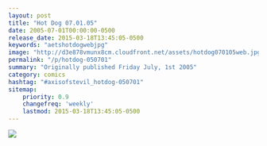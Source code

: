 ```yaml
---
layout: post
title: "Hot Dog 07.01.05"
date: 2005-07-01T00:00:00-0500
release_date: 2015-03-18T13:45:05-0500
keywords: "aetshotdogwebjpg"
image: "http://d3e878vmunx8cm.cloudfront.net/assets/hotdog070105web.jpg"
permalink: "/p/hotdog-050701"
summary: "Originally published Friday July, 1st 2005"
category: comics
hashtag: "#axisofstevil_hotdog-050701"
sitemap:
    priority: 0.9
    changefreq: 'weekly'
    lastmod: 2015-03-18T13:45:05-0500
---
```


![](http://d3e878vmunx8cm.cloudfront.net/assets/hotdog070105web.jpg)
